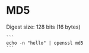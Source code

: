 # MD5

Digest size: 128 bits (16 bytes)

~~~admonish example title="OpenSSL"
```
echo -n "hello" | openssl md5
```
~~~
